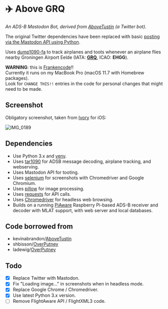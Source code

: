 # ✈️ Above GRQ

*An ADS-B Mastodon Bot, derived from [AboveTustin](https://github.com/kevinabrandon/AboveTustin) (a Twitter bot).*

The original Twitter dependencies have been replaced with basic [posting via the Mastodon API using Python](https://roytang.net/2021/11/mastodon-api-python/).

Uses [dump1090-fa](https://github.com/flightaware/dump1090) to track airplanes and toots whenever an airplane flies nearby Groningen Airport Eelde (IATA: **[GRQ](https://www.wikiwand.com/en/Groningen_Airport_Eelde)**, ICAO: **EHGG**).

**WARNING**: this is [Frankencode](https://www.urbandictionary.com/define.php?term=Frankencode)!!\
Currently it runs on my MacBook Pro (macOS 11.7 with Homebrew packages).\
Look for `CHANGE THIS!!` entries in the code for personal changes that might need to be made.

## Screenshot

Obligatory screenshot, taken from [Ivory](https://tapbots.com/ivory/) for iOS:

![IMG_0189](https://user-images.githubusercontent.com/519955/217902537-7371c254-55d5-4ccc-a179-db6b1c48c952.jpg)

## Dependencies

- Use Python 3.x and [venv](https://docs.python.org/3/library/venv.html).
- Uses [tar1090](https://github.com/wiedehopf/tar1090) for ADSB message decoding, airplane tracking, and webserving.
- Uses Mastodon API for tooting.
- Uses [selenium](https://pypi.python.org/pypi/selenium) for screenshots with Chromedriver and Google Chromium.
- Uses [pillow](https://python-pillow.org/) for image processing.
- Uses [requests](https://pypi.org/project/requests/) for API calls.
- Uses [Chromedriver](https://chromedriver.chromium.org/) for headless web browsing.
- Builds on a running [PiAware](https://flightaware.com/adsb/piaware/build) Raspberry Pi-based ADS-B receiver and decoder with MLAT support, with web server and local databases.

## Code borrowed from

- kevinabrandon/[AboveTustin](https://github.com/kevinabrandon/AboveTustin)
- shbisson/[OverPutney](https://github.com/shbisson/OverPutney)
- ladewig/[OverPutney](https://github.com/ladewig/OverPutney)

## Todo

- [x] Replace Twitter with Mastodon.
- [x] Fix "Loading image..." in screenshots when in headless mode.
- [x] Replace Google Chrome / Chromedriver.
- [X] Use latest Python 3.x version.
- [ ] Remove FlightAware API / FlightXML3 code.
